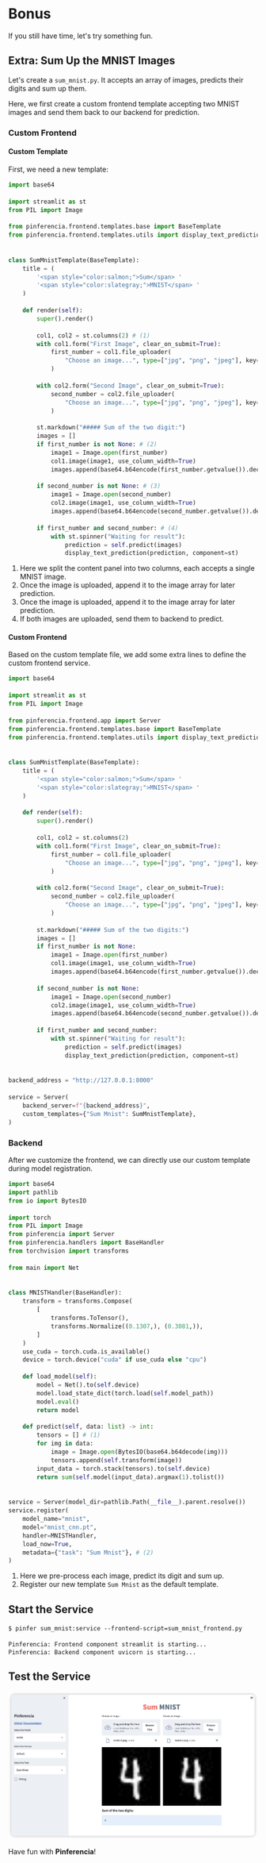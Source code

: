 # Bonus

If you still have time, let's try something fun.

## Extra: Sum Up the MNIST Images

Let's create a `sum_mnist.py`. It accepts an array of images, predicts their digits and sum up them.

Here, we first create a custom frontend template accepting two MNIST images and send them back to our backend for prediction.

### Custom Frontend

#### Custom Template

First, we need a new template:

```python title="sum_mnist_frontend.py" linenums="1"
import base64

import streamlit as st
from PIL import Image

from pinferencia.frontend.templates.base import BaseTemplate
from pinferencia.frontend.templates.utils import display_text_prediction


class SumMnistTemplate(BaseTemplate):
    title = (
        '<span style="color:salmon;">Sum</span> '
        '<span style="color:slategray;">MNIST</span> '
    )

    def render(self):
        super().render()

        col1, col2 = st.columns(2) # (1)
        with col1.form("First Image", clear_on_submit=True):
            first_number = col1.file_uploader(
                "Choose an image...", type=["jpg", "png", "jpeg"], key="1"
            )

        with col2.form("Second Image", clear_on_submit=True):
            second_number = col2.file_uploader(
                "Choose an image...", type=["jpg", "png", "jpeg"], key="2"
            )

        st.markdown("##### Sum of the two digit:")
        images = []
        if first_number is not None: # (2)
            image1 = Image.open(first_number)
            col1.image(image1, use_column_width=True)
            images.append(base64.b64encode(first_number.getvalue()).decode())

        if second_number is not None: # (3)
            image1 = Image.open(second_number)
            col2.image(image1, use_column_width=True)
            images.append(base64.b64encode(second_number.getvalue()).decode())

        if first_number and second_number: # (4)
            with st.spinner("Waiting for result"):
                prediction = self.predict(images)
                display_text_prediction(prediction, component=st)
```

1. Here we split the content panel into two columns, each accepts a single MNIST image.
2. Once the image is uploaded, append it to the image array for later prediction.
3. Once the image is uploaded, append it to the image array for later prediction.
4. If both images are uploaded, send them to backend to predict.

#### Custom Frontend

Based on the custom template file, we add some extra lines to define the custom frontend service.

```python title="sum_mnist_frontend.py" linenums="1" hl_lines="6 49-54"
import base64

import streamlit as st
from PIL import Image

from pinferencia.frontend.app import Server
from pinferencia.frontend.templates.base import BaseTemplate
from pinferencia.frontend.templates.utils import display_text_prediction


class SumMnistTemplate(BaseTemplate):
    title = (
        '<span style="color:salmon;">Sum</span> '
        '<span style="color:slategray;">MNIST</span> '
    )

    def render(self):
        super().render()

        col1, col2 = st.columns(2)
        with col1.form("First Image", clear_on_submit=True):
            first_number = col1.file_uploader(
                "Choose an image...", type=["jpg", "png", "jpeg"], key="1"
            )

        with col2.form("Second Image", clear_on_submit=True):
            second_number = col2.file_uploader(
                "Choose an image...", type=["jpg", "png", "jpeg"], key="2"
            )

        st.markdown("##### Sum of the two digits:")
        images = []
        if first_number is not None:
            image1 = Image.open(first_number)
            col1.image(image1, use_column_width=True)
            images.append(base64.b64encode(first_number.getvalue()).decode())

        if second_number is not None:
            image1 = Image.open(second_number)
            col2.image(image1, use_column_width=True)
            images.append(base64.b64encode(second_number.getvalue()).decode())

        if first_number and second_number:
            with st.spinner("Waiting for result"):
                prediction = self.predict(images)
                display_text_prediction(prediction, component=st)


backend_address = "http://127.0.0.1:8000"

service = Server(
    backend_server=f"{backend_address}",
    custom_templates={"Sum Mnist": SumMnistTemplate},
)

```

### Backend

After we customize the frontend, we can directly use our custom template during model registration.

```python title="sum_mnist.py" linenums="1" hl_lines="31-36 45"
import base64
import pathlib
from io import BytesIO

import torch
from PIL import Image
from pinferencia import Server
from pinferencia.handlers import BaseHandler
from torchvision import transforms

from main import Net


class MNISTHandler(BaseHandler):
    transform = transforms.Compose(
        [
            transforms.ToTensor(),
            transforms.Normalize((0.1307,), (0.3081,)),
        ]
    )
    use_cuda = torch.cuda.is_available()
    device = torch.device("cuda" if use_cuda else "cpu")

    def load_model(self):
        model = Net().to(self.device)
        model.load_state_dict(torch.load(self.model_path))
        model.eval()
        return model

    def predict(self, data: list) -> int:
        tensors = [] # (1)
        for img in data:
            image = Image.open(BytesIO(base64.b64decode(img)))
            tensors.append(self.transform(image))
        input_data = torch.stack(tensors).to(self.device)
        return sum(self.model(input_data).argmax(1).tolist())


service = Server(model_dir=pathlib.Path(__file__).parent.resolve())
service.register(
    model_name="mnist",
    model="mnist_cnn.pt",
    handler=MNISTHandler,
    load_now=True,
    metadata={"task": "Sum Mnist"}, # (2)
)

```

1. Here we pre-process each image, predict its digit and sum up.
2. Register our new template `Sum Mnist` as the default template.

## Start the Service

<div class="termy">

```console
$ pinfer sum_mnist:service --frontend-script=sum_mnist_frontend.py

Pinferencia: Frontend component streamlit is starting...
Pinferencia: Backend component uvicorn is starting...
```

</div>

## Test the Service

![UI](/assets/images/examples/sum-mnist-ui.jpg)

Have fun with **Pinferencia**!
